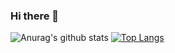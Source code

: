 ### Hi there 👋

![Anurag's github stats](https://github-readme-stats.vercel.app/api?username=kevinnog&show_icons=true&theme=radical&count_private=true&hide=stars)
[![Top Langs](https://github-readme-stats.vercel.app/api/top-langs/?username=kevinnog&count_private=true&theme=radical)](https://github.com/anuraghazra/github-readme-stats)

